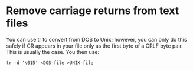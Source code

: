 # Remove carriage returns from text files

You can use tr to convert from DOS to Unix; however, you can only do this safely if CR appears in your file only as the first byte of a CRLF byte pair. This is usually the case. You then use:

    tr -d '\015' <DOS-file >UNIX-file
